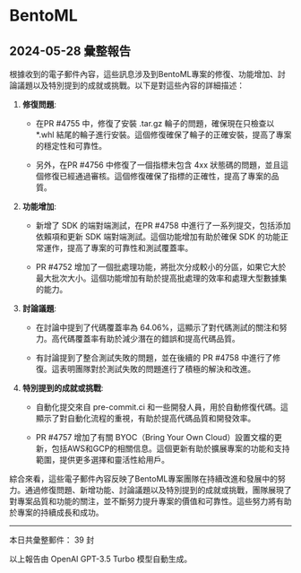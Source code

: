# BentoML

## 2024-05-28 彙整報告

根據收到的電子郵件內容，這些訊息涉及到BentoML專案的修復、功能增加、討論議題以及特別提到的成就或挑戰。以下是對這些內容的詳細描述：



1. **修復問題**:

   - 在PR #4755 中，修復了安裝 .tar.gz 輪子的問題，確保現在只檢查以 *.whl 結尾的輪子進行安裝。這個修復確保了輪子的正確安裝，提高了專案的穩定性和可靠性。

   - 另外，在PR #4756 中修復了一個指標未包含 4xx 狀態碼的問題，並且這個修復已經通過審核。這個修復確保了指標的正確性，提高了專案的品質。



2. **功能增加**:

   - 新增了 SDK 的端對端測試，在PR #4758 中進行了一系列提交，包括添加依賴項和更新 SDK 端對端測試。這個功能增加有助於確保 SDK 的功能正常運作，提高了專案的可靠性和測試覆蓋率。

   - PR #4752 增加了一個批處理功能，將批次分成較小的分區，如果它大於最大批次大小。這個功能增加有助於提高批處理的效率和處理大型數據集的能力。



3. **討論議題**:

   - 在討論中提到了代碼覆蓋率為 64.06%，這顯示了對代碼測試的關注和努力。高代碼覆蓋率有助於減少潛在的錯誤和提高代碼品質。

   - 有討論提到了整合測試失敗的問題，並在後續的 PR #4758 中進行了修復。這表明團隊對於測試失敗的問題進行了積極的解決和改進。



4. **特別提到的成就或挑戰**:

   - 自動化提交來自 pre-commit.ci 和一些開發人員，用於自動修復代碼。這顯示了對自動化流程的重視，有助於提高代碼品質和開發效率。

   - PR #4757 增加了有關 BYOC（Bring Your Own Cloud）設置文檔的更新，包括AWS和GCP的相關信息。這個更新有助於擴展專案的功能和支持範圍，提供更多選擇和靈活性給用戶。



綜合來看，這些電子郵件內容反映了BentoML專案團隊在持續改進和發展中的努力。通過修復問題、新增功能、討論議題以及特別提到的成就或挑戰，團隊展現了對專案品質和功能的關注，並不斷努力提升專案的價值和可靠性。這些努力將有助於專案的持續成長和成功。



---



本日共彙整郵件： 39 封



以上報告由 OpenAI GPT-3.5 Turbo 模型自動生成。